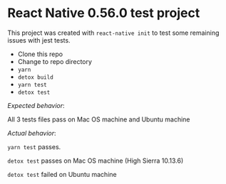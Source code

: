 # React Native 0.56.0 test project

This project was created with `react-native init` to test some remaining issues with jest tests.

- Clone this repo
- Change to repo directory
- `yarn`
- `detox build`
- `yarn test`
- `detox test`

*Expected behavior*:

All 3 tests files pass on Mac OS machine and Ubuntu machine

*Actual behavior*:

`yarn test` passes.

`detox test` passes on Mac OS machine (High Sierra 10.13.6)

`detox test` failed on Ubuntu machine

